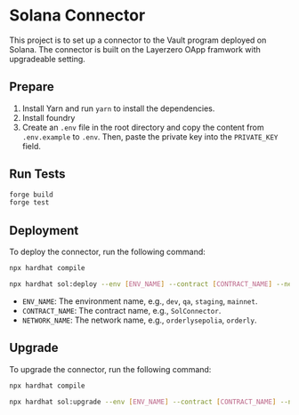# Solana Connector

This project is to set up a connector to the Vault program deployed on Solana. The connector is built on the Layerzero OApp framwork with upgradeable setting.

## Prepare
1. Install Yarn and run `yarn` to install the dependencies.
2. Install foundry
3. Create an `.env` file in the root directory and copy the content from `.env.example` to `.env`. Then, paste the private key into the `PRIVATE_KEY` field.

## Run Tests

```bash
forge build
forge test
```

## Deployment

To deploy the connector, run the following command:

```bash
npx hardhat compile

npx hardhat sol:deploy --env [ENV_NAME] --contract [CONTRACT_NAME] --network [NETWORK_NAME]
```

- `ENV_NAME`: The environment name, e.g., `dev`, `qa`, `staging`, `mainnet`.
- `CONTRACT_NAME`: The contract name, e.g., `SolConnector`.
- `NETWORK_NAME`: The network name, e.g., `orderlysepolia`, `orderly`.

## Upgrade

To upgrade the connector, run the following command:

```bash
npx hardhat compile

npx hardhat sol:upgrade --env [ENV_NAME] --contract [CONTRACT_NAME] --network [NETWORK_NAME]
```
